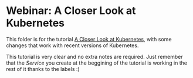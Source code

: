 # Webinar: A Closer Look at Kubernetes

This folder is for the tutorial [A Closer Look at Kubernetes](https://www.digitalocean.com/community/tutorials/webinar-series-a-closer-look-at-kubernetes), with some changes that work with recent versions of Kubernetes.

This tutorial is very clear and no extra notes are required. Just remember that the _Service_ you create at the beggining of the tutorial is working in the rest of it thanks to the labels :)
